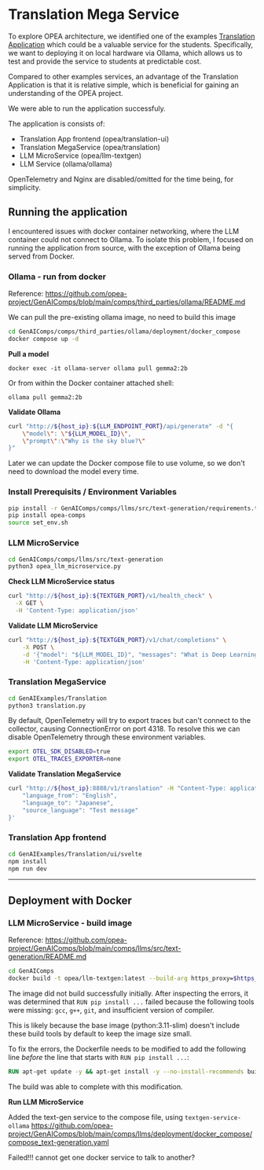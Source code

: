 
# Translation Mega Service

To explore OPEA architecture, we identified one of the examples [Translation Application](https://opea-project.github.io/latest/GenAIExamples/Translation/README.html) which could be a valuable service for the students. Specifically, we want to deploying it on local hardware via Ollama, which allows us to test and provide the service to students at predictable cost.

Compared to other examples services, an advantage of the Translation Application is that it is relative simple, which is beneficial for gaining an understanding of the OPEA project. 

We were able to run the application successfuly.

The application is consists of:
- Translation App frontend (opea/translation-ui)
- Translation MegaService (opea/translation)
- LLM MicroService (opea/llm-textgen)
- LLM Service (ollama/ollama)

OpenTelemetry and Nginx are disabled/omitted for the time being, for simplicity.


## Running the application

I encountered issues with docker container networking, where the LLM container could not connect to Ollama. 
To isolate this problem, I focused on running the application from source, with the exception of Ollama being served from Docker.


### Ollama - run from docker

Reference: https://github.com/opea-project/GenAIComps/blob/main/comps/third_parties/ollama/README.md

We can pull the pre-existing ollama image, no need to build this image

```sh
cd GenAIComps/comps/third_parties/ollama/deployment/docker_compose
docker compose up -d
```

**Pull a model**
```
docker exec -it ollama-server ollama pull gemma2:2b
```
Or from within the Docker container attached shell:
```
ollama pull gemma2:2b
```


**Validate Ollama**
```sh
curl "http://${host_ip}:${LLM_ENDPOINT_PORT}/api/generate" -d "{
    \"model\": \"${LLM_MODEL_ID}\", 
    \"prompt\":\"Why is the sky blue?\"
}"
```

Later we can update the Docker compose file to use volume, so we don't need to download the model every time.



### Install Prerequisits / Environment Variables 

```sh
pip install -r GenAIComps/comps/llms/src/text-generation/requirements.txt
pip install opea-comps
source set_env.sh
```


### LLM MicroService

```sh
cd GenAIComps/comps/llms/src/text-generation
python3 opea_llm_microservice.py
```


**Check LLM MicroService status**

```sh
curl "http://${host_ip}:${TEXTGEN_PORT}/v1/health_check" \
  -X GET \
  -H 'Content-Type: application/json'
```


**Validate LLM MicroService**

```sh
curl "http://${host_ip}:${TEXTGEN_PORT}/v1/chat/completions" \
    -X POST \
    -d '{"model": "${LLM_MODEL_ID}", "messages": "What is Deep Learning?", "max_tokens":17}' \
    -H 'Content-Type: application/json'
```


### Translation MegaService

```sh
cd GenAIExamples/Translation
python3 translation.py
```

By default, OpenTelemetry will try to export traces but can't connect to the collector, causing ConnectionError on port 4318. 
To resolve this we can disable OpenTelemetry through these environment variables.

```sh
export OTEL_SDK_DISABLED=true
export OTEL_TRACES_EXPORTER=none
```


**Validate Translation MegaService**

```sh
curl "http://${host_ip}:8888/v1/translation" -H "Content-Type: application/json" -d '{
    "language_from": "English",
    "language_to": "Japanese", 
    "source_language": "Test message"
}'
```


### Translation App frontend

```sh
cd GenAIExamples/Translation/ui/svelte 
npm install
npm run dev
```





----


## Deployment with Docker


### LLM MicroService - build image

Reference: https://github.com/opea-project/GenAIComps/blob/main/comps/llms/src/text-generation/README.md

```sh
cd GenAIComps
docker build -t opea/llm-textgen:latest --build-arg https_proxy=$https_proxy --build-arg http_proxy=$http_proxy -f comps/llms/src/text-generation/Dockerfile .
```

The image did not build successfully initially. After inspecting the errors, it was determined that `RUN pip install ...` failed because the following tools were missing:
`gcc`, `g++`, `git`, and insufficient version of compiler.

This is likely because the base image (python:3.11-slim) doesn't include these build tools by default to keep the image size small.


To fix the errors, the Dockerfile needs to be modified to add the following line _before_ the line that starts with `RUN pip install ...`:


```dockerfile
RUN apt-get update -y && apt-get install -y --no-install-recommends build-essential cmake git
```

The build was able to complete with this modification.


**Run LLM MicroService**

Added the text-gen service to the compose file, using `textgen-service-ollama`
https://github.com/opea-project/GenAIComps/blob/main/comps/llms/deployment/docker_compose/compose_text-generation.yaml


Failed!!! cannot get one docker service to talk to another?


